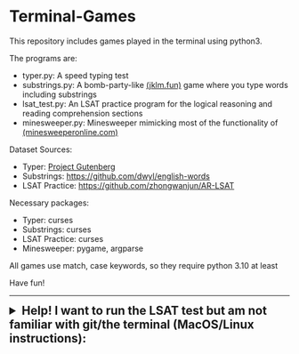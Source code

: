 # Terminal-Games

This repository includes games played in the terminal using python3.

The programs are:
* typer.py: A speed typing test
* substrings.py: A bomb-party-like [(jklm.fun)](jklm.fun) game where you type words including substrings
* lsat_test.py: An LSAT practice program for the logical reasoning and reading comprehension sections
* minesweeper.py: Minesweeper mimicking most of the functionality of [(minesweeperonline.com)](minesweeperonline.com)

Dataset Sources:
* Typer: [Project Gutenberg](https://www.gutenberg.org/)
* Substrings: https://github.com/dwyl/english-words
* LSAT Practice: https://github.com/zhongwanjun/AR-LSAT

Necessary packages:
* Typer: curses
* Substrings: curses
* LSAT Practice: curses
* Minesweeper: pygame, argparse

All games use match, case keywords, so they require python 3.10 at least

Have fun!

---
<details> <summary style="font-size: 1.5em; font-weight: bold;"> Help! I want to run the LSAT test but am not familiar with git/the terminal (MacOS/Linux instructions):</summary>

### Quick Instructions
Go to detailed instructions below if: this does not work for you/you want to know what this is doing/you are picky about how folders are named/organized on your computer/you are on Linux. 

1. Open your terminal
2. Run `git clone https://github.com/dxhw/Terminal-Games.git`
3. Run `echo 'alias lsat="cd ~/Terminal-Games/LSAT_Test && python3 lsat_test.py"' >> ~/.zshrc`
4. Run `echo 'alias lsat_update=“cd ~/Terminal-Games && git pull“’ >> ~/.zshrc`
5. Close and reopen the terminal
6. Done! Run `lsat` to run the game and `lsat_update` to update the game (e.g. if I have told you I updated it or you want to check if I made an update)

### Detailed Instructions

1. Check that python is properly installed on your machine. 
    * Open your terminal and run `which python3`. You should receive a response like `/Library/Frameworks/Python.framework/Versions/3.10/bin/python3`. Make sure the version number is 3.10 or greater.
    * If there is no result or the version number is not high enough, you will need to download an update to Python (https://www.python.org/downloads/)
2. Download this repository to your computer. 
    * Using the terminal, navigate to the directory (folder) that you want to put this responsitory into (use `cd` and the name of the folder e.g. `cd Desktop`). I suggest just putting it in `~`, AKA `/Users/[YOUR_PROFILE_NAME]` or your home directory, so you'll never have to see it. If you just open your terminal without `cd`ing anywhere, you will be in your home directory.
    * Run `git clone https://github.com/dxhw/Terminal-Games.git` This will download the repository as a folder called `Terminal-Games` into your current directory (you could change this if you want by including a folder name after the URL)
3. Set up an alias to run the LSAT program. So you don't really have to think about the terminal (e.g. navigating to that folder you just downloaded) we're going to make some shortcuts on your machine to automatically start up the program using shell aliases. 
    * Check what shell (the program that is running the terminal) your computer is using. Run `echo "$SHELL"`. You should probably see something like `/bin/zsh` or `/bin/bash`. For the following steps, if this command returned `/bin/bash` replace `/.zshrc` with `/.bashrc` in the following steps. (You probably already knew this because you are probably on Linux or have changed your shell intentionally.)
    * Create an alias to run the practice test. Run `echo 'alias lsat="cd ~/Terminal-Games/LSAT_Test && python3 lsat_test.py"' >> ~/.zshrc`. If you have placed the repository in a different location or renamed the folder, replace `cd ~/Terminal-Games...` with `cd ~/[DIRECTORY_YOU_MOVED_INTO_IN_STEP_2]/[NAME_YOU_GAVE_THE_FOLDER_IN_STEP_2]...`. 
<details>    
<summary style="margin-left: 80px;"> What does this do? </summary>
This alias: 

1. Moves to the `LSAT_Test` directory inside of this repository (this is necessary because of how the question file paths are set up) and 
2. Runs the `lsat_test` program using Python. 

The `echo 'alias [ALIAS_NAME]="[COMMAND]"' >> ~/.zshrc` says "append to my shell configuration file (`/.zshrc` or maybe `/.bashrc`) this alias command so that when I run the alias name, my terminal treats it as the full command"
</details>

4. Create an alias to update the repository. 
    * Run `echo 'alias lsat_update=“cd ~/Terminal-Games && git pull“’ >> ~/.zshrc` (if you have moved the target directory, renamed the cloned folder, or are using a different shell, adjust accordingly)
<details>
<summary style="margin-left: 80px;"> What does this do? </summary>
This alias: 

1. Moves to the `Terminal-Games` directory (the repository folder) and
2. Pulls the latest updates to this repository using `git pull`
</details>

5. Close and reopen the terminal (so that aliases take effect)
6. Done! You can now run the LSAT practice program using `lsat` and update using `lsat_update`.
</details>